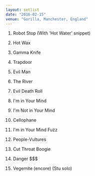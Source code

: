 ```yaml
---
layout: setlist
date: "2016-02-15"
venue: "Gorilla, Manchester, England"
---
```


 1. Robot Stop
    (With 'Hot Water' snippet)

 2. Hot Wax

 3. Gamma Knife

 4. Trapdoor

 5. Evil Man

 6. The River

 7. Evil Death Roll

 8. I'm in Your Mind

 9. I'm Not in Your Mind

10. Cellophane

11. I'm in Your Mind Fuzz

12. People-Vultures

13. Cut Throat Boogie

14. Danger $$$

16. Vegemite
    (encore) (Stu solo)


